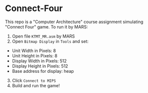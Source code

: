 # Connect-Four

This repo is a "Computer Architecture" course assignment simulating "Connect Four" game.
To run it by MARS: 
1. Open file `KTMT_MR.asm` by MARS
2. Open `Bitmap Display` in `Tools` and set:
  + Unit Width in Pixels: 8
  + Unit Height in Pixels: 8 
  + Display Width in Pixels: 512
  + Display Height in Pixels: 512
  + Base address for display: heap
3. Click `Connect to MIPS`
4. Build and run the game!
